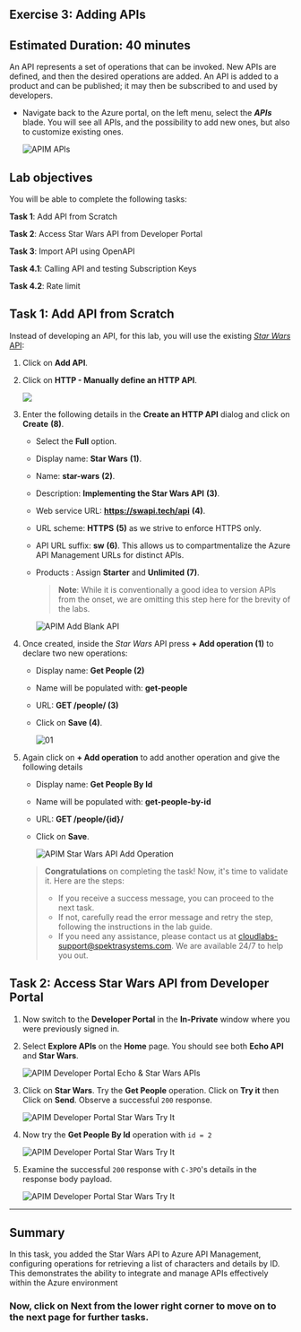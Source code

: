 ## Exercise 3: Adding APIs

## Estimated Duration: 40 minutes

An API represents a set of operations that can be invoked. New APIs are defined, and then the desired operations are added. An API is added to a product and can be published; it may then be subscribed to and used by developers.

- Navigate back to the Azure portal, on the left menu, select the **_APIs_** blade. You will see all APIs, and the possibility to add new ones, but also to customize existing ones.

  ![APIM APIs](media/01.png)

## Lab objectives

You will be able to complete the following tasks:

**Task 1**: Add API from Scratch

**Task 2**: Access Star Wars API from Developer Portal

**Task 3**: Import API using OpenAPI

**Task 4.1**: Calling API and testing Subscription Keys

**Task 4.2**: Rate limit


## Task 1: Add API from Scratch

Instead of developing an API, for this lab, you will use the existing [_Star Wars_ API](https://swapi.dev):

1. Click on **Add API**.
2. Click on **HTTP - Manually define an HTTP API**.

   ![](media/a.png)

3. Enter the following details in the **Create an HTTP API** dialog and click on **Create** **(8)**.

   - Select the **Full** option.
   - Display name: **Star Wars** **(1)**.
   - Name: **star-wars** **(2)**.
   - Description: **Implementing the Star Wars API** **(3)**.
   - Web service URL: **https://swapi.tech/api** **(4)**.
   - URL scheme: **HTTPS** **(5)** as we strive to enforce HTTPS only.
   - API URL suffix: **sw** **(6)**. This allows us to compartmentalize the Azure API Management URLs for distinct APIs.
   - Products : Assign **Starter** and **Unlimited** **(7)**.

     > **Note**: While it is conventionally a good idea to version APIs from the onset, we are omitting this step here for the brevity of the labs.

     ![APIM Add Blank API](<media/Ex-3-T-1(1).png>)

4. Once created, inside the _Star Wars_ API press **+ Add operation (1)** to declare two new operations:

   - Display name: **Get People (2)**
   - Name will be populated with: **get-people**
   - URL: **GET /people/ (3)**
   - Click on **Save (4)**.

     ![01](media/03.png)

5. Again click on **+ Add operation** to add another operation and give the following details

   - Display name: **Get People By Id**
   - Name will be populated with: **get-people-by-id**
   - URL: **GET /people/{id}/**
   - Click on **Save**.

     ![APIM Star Wars API Add Operation](media/Ex-3-T-1.png)

   > **Congratulations** on completing the task! Now, it's time to validate it. Here are the steps:
   > - If you receive a success message, you can proceed to the next task.
   > - If not, carefully read the error message and retry the step, following the instructions in the lab guide. 
   > - If you need any assistance, please contact us at cloudlabs-support@spektrasystems.com. We are available 24/7 to help you out.

      <validation step="5394ae8d-6ce9-4ef8-ba57-e7dbff0a416b" />

## Task 2: Access Star Wars API from Developer Portal

1. Now switch to the **Developer Portal** in the **In-Private** window where you were previously signed in.

2. Select **Explore APIs** on the **Home** page. You should see both **Echo API** and **Star Wars**.

      ![APIM Developer Portal Echo & Star Wars APIs](media/05.png)

3. Click on **Star Wars**. Try the **Get People** operation. Click on **Try it** then Click on **Send**. Observe a successful `200` response.

      ![APIM Developer Portal Star Wars Try It](media/06.png)

4. Now try the **Get People By Id** operation with `id = 2`

      ![APIM Developer Portal Star Wars Try It](media/07.png)

5. Examine the successful `200` response with `C-3PO`'s details in the response body payload.

      ![APIM Developer Portal Star Wars Try It](media/08.png)

---

## Summary

In this task, you added the Star Wars API to Azure API Management, configuring operations for retrieving a list of characters and details by ID. This demonstrates the ability to integrate and manage APIs effectively within the Azure environment

### Now, click on Next from the lower right corner to move on to the next page for further tasks.

